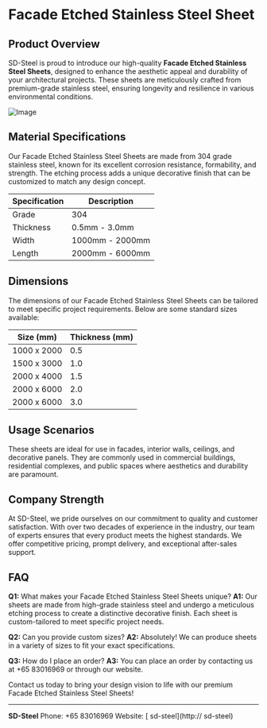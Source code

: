 # Facade Etched Stainless Steel Sheet

## Product Overview

SD-Steel is proud to introduce our high-quality **Facade Etched Stainless Steel Sheets**, designed to enhance the aesthetic appeal and durability of your architectural projects. These sheets are meticulously crafted from premium-grade stainless steel, ensuring longevity and resilience in various environmental conditions.

![Image](https://github.com/user-attachments/assets/2567258e-e124-4816-932d-1809bd27ef0b)

## Material Specifications

Our Facade Etched Stainless Steel Sheets are made from 304 grade stainless steel, known for its excellent corrosion resistance, formability, and strength. The etching process adds a unique decorative finish that can be customized to match any design concept.

| Specification | Description |
|---------------|-------------|
| Grade         | 304         |
| Thickness     | 0.5mm - 3.0mm |
| Width         | 1000mm - 2000mm |
| Length        | 2000mm - 6000mm |

## Dimensions

The dimensions of our Facade Etched Stainless Steel Sheets can be tailored to meet specific project requirements. Below are some standard sizes available:

| Size (mm)       | Thickness (mm) |
|-----------------|----------------|
| 1000 x 2000     | 0.5            |
| 1500 x 3000     | 1.0            |
| 2000 x 4000     | 1.5            |
| 2000 x 6000     | 2.0            |
| 2000 x 6000     | 3.0            |

## Usage Scenarios

These sheets are ideal for use in facades, interior walls, ceilings, and decorative panels. They are commonly used in commercial buildings, residential complexes, and public spaces where aesthetics and durability are paramount.

## Company Strength

At SD-Steel, we pride ourselves on our commitment to quality and customer satisfaction. With over two decades of experience in the industry, our team of experts ensures that every product meets the highest standards. We offer competitive pricing, prompt delivery, and exceptional after-sales support.

## FAQ

**Q1:** What makes your Facade Etched Stainless Steel Sheets unique?
**A1:** Our sheets are made from high-grade stainless steel and undergo a meticulous etching process to create a distinctive decorative finish. Each sheet is custom-tailored to meet specific project needs.

**Q2:** Can you provide custom sizes?
**A2:** Absolutely! We can produce sheets in a variety of sizes to fit your exact specifications.

**Q3:** How do I place an order?
**A3:** You can place an order by contacting us at +65 83016969 or through our website.

Contact us today to bring your design vision to life with our premium Facade Etched Stainless Steel Sheets!

---

**SD-Steel**
Phone: +65 83016969
Website: [ sd-steel](http:// sd-steel)